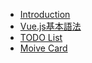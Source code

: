 - [Introduction](Introduction/README.md)
- [Vue.js基本語法](basic/readme.md)
- [TODO List](TodoList/README.md)
- [Moive Card](movieCard/README.md)